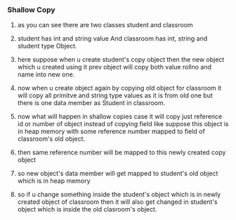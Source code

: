 ### Shallow Copy
1. as you can see there are two classes student and classroom

2. student has int and string value And classroom has int, string and student type Object.

3. here suppose when u create student's copy object then the new object which u created using it prev object will copy both value rollno and name into new one.

4. now when u create object again by copying old object for classroom it will copy all primitve and string type values as it is from old one but there is one data member as Student in classroom.

5. now what will happen in shallow copies case it will copy just reference id or number of object instead of copying field like suppose this object is in heap memory with some reference number mapped to field of classroom's old object.

6. then same reference number will be mapped to this newly created copy object

7. so new object's data member will get mapped to student's old object which is in heap memory

8. so if u change something inside the student's object which is in newly created object of classroom then it will also get changed in student's object which is inside the old clasroom's object.